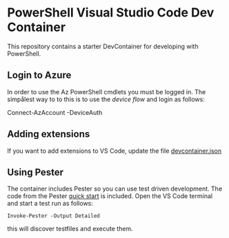 # PowerShell Visual Studio Code Dev Container

This repository contains a starter DevContainer for developing with PowerShell.

## Login to Azure

In order to use the Az PowerShell cmdlets you must be logged in. The simpålest way to to this is to use the _device flow_ and login as follows:

Connect-AzAccount -DeviceAuth

## Adding extensions

If you want to add extensions to VS Code, update the file [devcontainer.json](.devcontainer/devcontainer.json)

## Using Pester

The container includes Pester so you can use test driven development. The code from the Pester [quick start](https://pester.dev/docs/quick-start#splitting-to-tests-and-function) is included. Open the VS Code terminal and start a test run as follows:

    Invoke-Pester -Output Detailed

this will discover testfiles and execute them.
